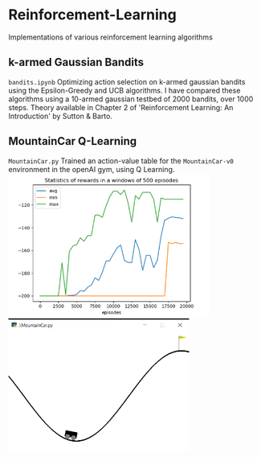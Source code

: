 # Reinforcement-Learning
Implementations of various reinforcement learning algorithms

## k-armed Gaussian Bandits
`bandits.ipynb` Optimizing action selection on k-armed gaussian bandits using the Epsilon-Greedy and UCB algorithms. I have compared these algorithms using a 10-armed gaussian testbed of 2000 bandits, over 1000 steps. Theory available in Chapter 2 of 'Reinforcement Learning: An Introduction' by Sutton & Barto.

## MountainCar Q-Learning
`MountainCar.py` Trained an action-value table for the `MountainCar-v0` environment in the openAI gym, using Q Learning. <br/>
<img src="data/mountain_car_stat.png" width="400"/>
<img src="data/mountaincar_gameplay.gif" width="360"/>

